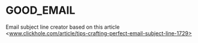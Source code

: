 # GOOD_EMAIL
Email subject line creator based on this article <www.clickhole.com/article/tips-crafting-perfect-email-subject-line-1729>
